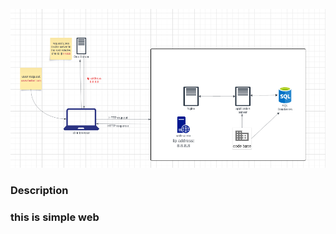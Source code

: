 ![alt text](https://raw.githubusercontent.com/MomenMorgan/alx-system_engineering-devops/master/0x09-web_infrastructure_design/0-simple_web_stack.PNG)

<h3> Description<h3>
<p> this is simple web<p>